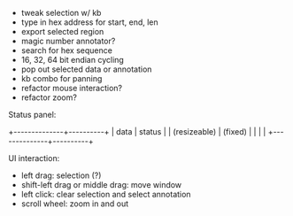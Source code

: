
* tweak selection w/ kb
* type in hex address for start, end, len
* export selected region
* magic number annotator?
* search for hex sequence
* 16, 32, 64 bit endian cycling
* pop out selected data or annotation
* kb combo for panning
* refactor mouse interaction?
* refactor zoom?

Status panel:

+--------------+----------+
|  data        |  status  |
| (resizeable) | (fixed)  |
|              |          |
+--------------+----------+


UI interaction:
* left drag: selection (?)
* shift-left drag or middle drag: move window
* left click: clear selection and select annotation
* scroll wheel: zoom in and out
